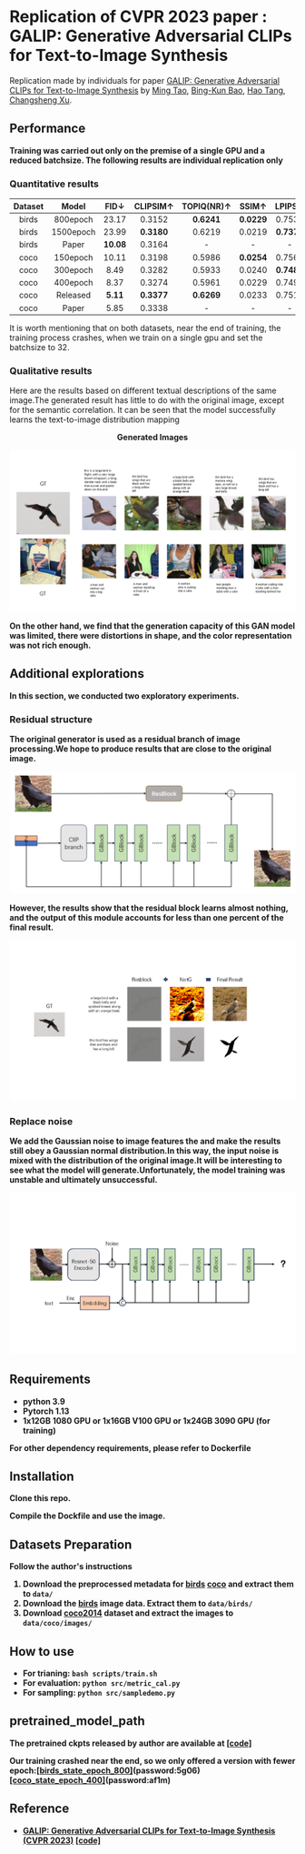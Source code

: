 # Replication of CVPR 2023 paper : GALIP: Generative Adversarial CLIPs for Text-to-Image Synthesis



Replication made by individuals for paper [GALIP: Generative Adversarial CLIPs for Text-to-Image Synthesis](https://arxiv.org/abs/2301.12959) by [Ming Tao](https://scholar.google.com/citations?user=5GlOlNUAAAAJ), [Bing-Kun Bao](https://scholar.google.com/citations?user=lDppvmoAAAAJ&hl=en), [Hao Tang](https://scholar.google.com/citations?user=9zJkeEMAAAAJ&hl=en), [Changsheng Xu](https://scholar.google.com/citations?user=hI9NRDkAAAAJ). 

## Performance
**Training was carried out only on the premise of a single GPU and a reduced batchsize. The following results are individual replication only**

### Quantitative results

| Dataset |    Model   |     FID↓    |   CLIPSIM↑   |  TOPIQ(NR)↑  |     SSIM↑    |    LPIPS↓    |
|:------:|:---------:|:----------:|:-----------:|:-----------:|:-----------:|:-----------:|
|  birds |  800epoch |   23.17    |   0.3152    | **0.6241** | **0.0229** |   0.7533    |
|  birds | 1500epoch |   23.99    | **0.3180** |   0.6219    |   0.0219    | **0.7375** |
|  birds |   Paper   | **10.08** |   0.3164    |      -      |      -      |      -      |
|  coco  |  150epoch |   10.11    |   0.3198    |   0.5986    | **0.0254** |   0.7567    |
|  coco  |  300epoch |    8.49    |   0.3282    |   0.5933    |   0.0240    | **0.7487** |
|  coco  |  400epoch |    8.37    |   0.3274    |   0.5961    |   0.0229    |   0.7493    |
|  coco  |  Released |  **5.11** | **0.3377** | **0.6269** |   0.0233    |   0.7515    |
|  coco  |   Paper   |    5.85    |   0.3338    |      -      |      -      |      -      |


It is worth mentioning that on both datasets, near the end of training, the training process crashes, when we train on a single gpu and set the batchsize to 32.

### Qualitative results

Here are the results based on different textual descriptions of the same image.The generated result has little to do with the original image, except for the semantic correlation. It can be seen that the model successfully learns the text-to-image distribution mapping
<p align="center">
<b>Generated Images
</p>
<p align="center">
    <img src="fig1.png"/>
</p>
On the other hand, we find that the generation capacity of this GAN model was limited, there were distortions in shape, and the color representation was not rich enough.

## Additional explorations

In this section, we conducted two exploratory experiments.
### Residual structure
The original generator is used as a residual branch of image processing.We hope to produce results that are close to the original image.
<p align="center">
</p>
<p align="center">
    <img src="fig2.png"/>
</p>
However, the results show that the residual block learns almost nothing, and the output of this module accounts for less than one percent of the final result.
<p align="center">
</p>
<p align="center">
    <img src="fig4.png"/>
</p>

### Replace noise
We add the  Gaussian noise to image features the and make the results still obey a Gaussian normal distribution.In this way, the input noise is mixed with the distribution of the original image.It will be interesting to see what the model will generate.Unfortunately, the model training was unstable and ultimately unsuccessful.
<p align="center">
</p>
<p align="center">
    <img src="fig3.png"/>
</p>

## Requirements
- python 3.9
- Pytorch 1.13
- 1x12GB 1080 GPU or 1x16GB V100 GPU or 1x24GB 3090 GPU (for training)

For other dependency requirements, please refer to Dockerfile

## Installation

Clone this repo.

Compile the Dockfile and use the image.

## Datasets Preparation
Follow the author's instructions
1. Download the preprocessed metadata for [birds](https://drive.google.com/file/d/1I6ybkR7L64K8hZOraEZDuHh0cCJw5OUj/view?usp=sharing) [coco](https://drive.google.com/file/d/15Fw-gErCEArOFykW3YTnLKpRcPgI_3AB/view?usp=sharing) and extract them to `data/`
2. Download the [birds](http://www.vision.caltech.edu/visipedia/CUB-200-2011.html) image data. Extract them to `data/birds/`
3. Download [coco2014](http://cocodataset.org/#download) dataset and extract the images to `data/coco/images/`

## How to use
  - For trianing: `bash scripts/train.sh`
  - For evaluation: `python src/metric_cal.py`
  - For sampling: `python src/sampledemo.py`

## pretrained_model_path

The pretrained ckpts released by author are available at [[code]](https://github.com/tobran/GALIP)

Our training crashed near the end, so we only offered a version with fewer epoch:[[birds_state_epoch_800]](https://rec.ustc.edu.cn/share/292eeed0-50ca-11ef-bbce-bd50e03f7d70)(password:5g06)
[[coco_state_epoch_400]](https://rec.ustc.edu.cn/share/58e65790-50ca-11ef-b8f7-edb4293ae45a)(password:af1m)

## Reference
- [GALIP: Generative Adversarial CLIPs for Text-to-Image Synthesis (CVPR 2023)](https://arxiv.org/abs/2301.12959) [[code]](https://github.com/tobran/GALIP)